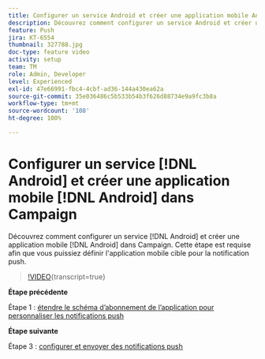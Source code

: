```yaml
---
title: Configurer un service Android et créer une application mobile Android dans Campaign
description: Découvrez comment configurer un service Android et créer une application mobile Android dans Campaign. Nous devons définir l’application Neotrip comme cible de la notification push.
feature: Push
jira: KT-6554
thumbnail: 327788.jpg
doc-type: feature video
activity: setup
team: TM
role: Admin, Developer
level: Experienced
exl-id: 47e66991-fbc4-4cbf-ad36-144a430ea62a
source-git-commit: 35e036486c5b533b54b3f626d88734e9a9fc3b8a
workflow-type: tm+mt
source-wordcount: '108'
ht-degree: 100%

---
```


# Configurer un service [!DNL Android] et créer une application mobile [!DNL Android] dans Campaign

Découvrez comment configurer un service [!DNL Android] et créer une application mobile [!DNL Android] dans Campaign. Cette étape est requise afin que vous puissiez définir l&#39;application mobile cible pour la notification push.

>[!VIDEO](https://video.tv.adobe.com/v/340727?quality=12&learn=on&captions=fre_fr){transcript=true}

**Étape précédente**

Étape 1 : [étendre le schéma d’abonnement de l’application pour personnaliser les notifications push](/help/tutorial-getting-started-with-push-notifications-for-android/extending-the-app-subscription-schema.md)

**Étape suivante**

Étape 3 : [configurer et envoyer des notifications push](/help/tutorial-getting-started-with-push-notifications-for-android/configuring-and-sending-push-notifications.md)
